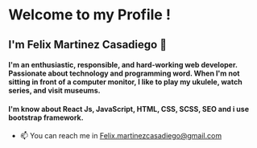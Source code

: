 # Welcome to my Profile !

## I'm Felix Martinez Casadiego 👋

#### I'm an enthusiastic, responsible, and hard-working web developer. Passionate about technology and programming word. When I'm not sitting in front of a computer monitor, I like to play my ukulele, watch series, and visit museums.

#### I'm know about React Js, JavaScript, HTML, CSS, SCSS, SEO and i use bootstrap framework.

- 📫 You can reach me in Felix.martinezcasadiego@gmail.com


